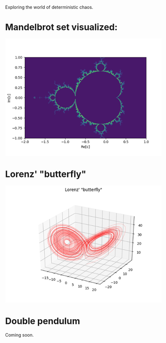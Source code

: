 Exploring the world of deterministic chaos.

# Mandelbrot set visualized:

![Example colored Mandlebrot](example.png)

# Lorenz' "butterfly"

![Lorenz system](lorenz.png)

# Double pendulum

Coming soon.